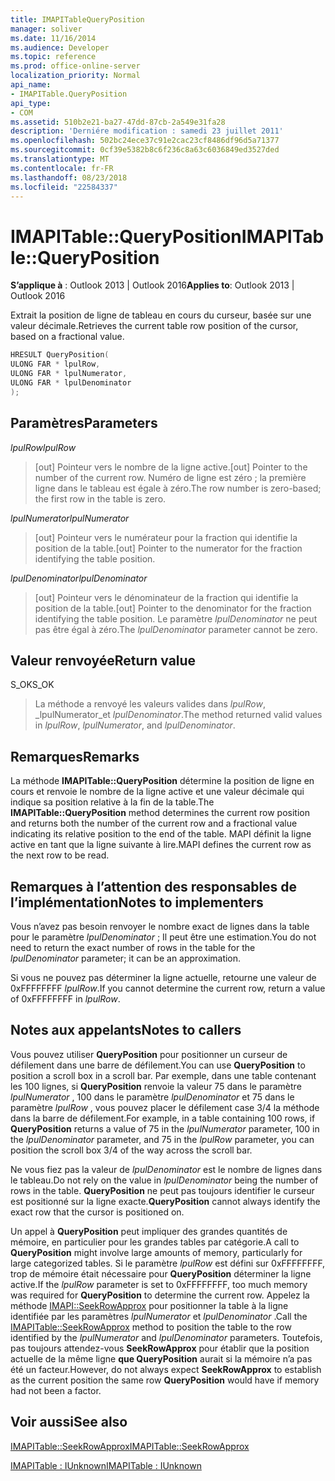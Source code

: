 ```yaml
---
title: IMAPITableQueryPosition
manager: soliver
ms.date: 11/16/2014
ms.audience: Developer
ms.topic: reference
ms.prod: office-online-server
localization_priority: Normal
api_name:
- IMAPITable.QueryPosition
api_type:
- COM
ms.assetid: 510b2e21-ba27-47dd-87cb-2a549e31fa28
description: 'Derniére modification : samedi 23 juillet 2011'
ms.openlocfilehash: 502bc24ece37c91e2cac23cf8486df96d5a71377
ms.sourcegitcommit: 0cf39e5382b8c6f236c8a63c6036849ed3527ded
ms.translationtype: MT
ms.contentlocale: fr-FR
ms.lasthandoff: 08/23/2018
ms.locfileid: "22584337"
---
```

# <a name="imapitablequeryposition"></a><span data-ttu-id="0f6b1-103">IMAPITable::QueryPosition</span><span class="sxs-lookup"><span data-stu-id="0f6b1-103">IMAPITable::QueryPosition</span></span>

  
  
<span data-ttu-id="0f6b1-104">**S’applique à** : Outlook 2013 | Outlook 2016</span><span class="sxs-lookup"><span data-stu-id="0f6b1-104">**Applies to**: Outlook 2013 | Outlook 2016</span></span> 
  
<span data-ttu-id="0f6b1-105">Extrait la position de ligne de tableau en cours du curseur, basée sur une valeur décimale.</span><span class="sxs-lookup"><span data-stu-id="0f6b1-105">Retrieves the current table row position of the cursor, based on a fractional value.</span></span>
  
```cpp
HRESULT QueryPosition(
ULONG FAR * lpulRow,
ULONG FAR * lpulNumerator,
ULONG FAR * lpulDenominator
);
```

## <a name="parameters"></a><span data-ttu-id="0f6b1-106">Paramètres</span><span class="sxs-lookup"><span data-stu-id="0f6b1-106">Parameters</span></span>

 <span data-ttu-id="0f6b1-107">_lpulRow_</span><span class="sxs-lookup"><span data-stu-id="0f6b1-107">_lpulRow_</span></span>
  
> <span data-ttu-id="0f6b1-108">[out] Pointeur vers le nombre de la ligne active.</span><span class="sxs-lookup"><span data-stu-id="0f6b1-108">[out] Pointer to the number of the current row.</span></span> <span data-ttu-id="0f6b1-109">Numéro de ligne est zéro ; la première ligne dans le tableau est égale à zéro.</span><span class="sxs-lookup"><span data-stu-id="0f6b1-109">The row number is zero-based; the first row in the table is zero.</span></span> 
    
 <span data-ttu-id="0f6b1-110">_lpulNumerator_</span><span class="sxs-lookup"><span data-stu-id="0f6b1-110">_lpulNumerator_</span></span>
  
> <span data-ttu-id="0f6b1-111">[out] Pointeur vers le numérateur pour la fraction qui identifie la position de la table.</span><span class="sxs-lookup"><span data-stu-id="0f6b1-111">[out] Pointer to the numerator for the fraction identifying the table position.</span></span>
    
 <span data-ttu-id="0f6b1-112">_lpulDenominator_</span><span class="sxs-lookup"><span data-stu-id="0f6b1-112">_lpulDenominator_</span></span>
  
> <span data-ttu-id="0f6b1-113">[out] Pointeur vers le dénominateur de la fraction qui identifie la position de la table.</span><span class="sxs-lookup"><span data-stu-id="0f6b1-113">[out] Pointer to the denominator for the fraction identifying the table position.</span></span> <span data-ttu-id="0f6b1-114">Le paramètre _lpulDenominator_ ne peut pas être égal à zéro.</span><span class="sxs-lookup"><span data-stu-id="0f6b1-114">The  _lpulDenominator_ parameter cannot be zero.</span></span> 
    
## <a name="return-value"></a><span data-ttu-id="0f6b1-115">Valeur renvoyée</span><span class="sxs-lookup"><span data-stu-id="0f6b1-115">Return value</span></span>

<span data-ttu-id="0f6b1-116">S_OK</span><span class="sxs-lookup"><span data-stu-id="0f6b1-116">S_OK</span></span> 
  
> <span data-ttu-id="0f6b1-117">La méthode a renvoyé les valeurs valides dans _lpulRow_, _lpulNumerator_et _lpulDenominator_.</span><span class="sxs-lookup"><span data-stu-id="0f6b1-117">The method returned valid values in  _lpulRow_,  _lpulNumerator_, and  _lpulDenominator_.</span></span>
    
## <a name="remarks"></a><span data-ttu-id="0f6b1-118">Remarques</span><span class="sxs-lookup"><span data-stu-id="0f6b1-118">Remarks</span></span>

<span data-ttu-id="0f6b1-119">La méthode **IMAPITable::QueryPosition** détermine la position de ligne en cours et renvoie le nombre de la ligne active et une valeur décimale qui indique sa position relative à la fin de la table.</span><span class="sxs-lookup"><span data-stu-id="0f6b1-119">The **IMAPITable::QueryPosition** method determines the current row position and returns both the number of the current row and a fractional value indicating its relative position to the end of the table.</span></span> <span data-ttu-id="0f6b1-120">MAPI définit la ligne active en tant que la ligne suivante à lire.</span><span class="sxs-lookup"><span data-stu-id="0f6b1-120">MAPI defines the current row as the next row to be read.</span></span> 
  
## <a name="notes-to-implementers"></a><span data-ttu-id="0f6b1-121">Remarques à l’attention des responsables de l’implémentation</span><span class="sxs-lookup"><span data-stu-id="0f6b1-121">Notes to implementers</span></span>

<span data-ttu-id="0f6b1-122">Vous n’avez pas besoin renvoyer le nombre exact de lignes dans la table pour le paramètre _lpulDenominator_ ; Il peut être une estimation.</span><span class="sxs-lookup"><span data-stu-id="0f6b1-122">You do not need to return the exact number of rows in the table for the  _lpulDenominator_ parameter; it can be an approximation.</span></span> 
  
<span data-ttu-id="0f6b1-123">Si vous ne pouvez pas déterminer la ligne actuelle, retourne une valeur de 0xFFFFFFFF _lpulRow_.</span><span class="sxs-lookup"><span data-stu-id="0f6b1-123">If you cannot determine the current row, return a value of 0xFFFFFFFF in  _lpulRow_.</span></span>
  
## <a name="notes-to-callers"></a><span data-ttu-id="0f6b1-124">Notes aux appelants</span><span class="sxs-lookup"><span data-stu-id="0f6b1-124">Notes to callers</span></span>

<span data-ttu-id="0f6b1-125">Vous pouvez utiliser **QueryPosition** pour positionner un curseur de défilement dans une barre de défilement.</span><span class="sxs-lookup"><span data-stu-id="0f6b1-125">You can use **QueryPosition** to position a scroll box in a scroll bar.</span></span> <span data-ttu-id="0f6b1-126">Par exemple, dans une table contenant les 100 lignes, si **QueryPosition** renvoie la valeur 75 dans le paramètre _lpulNumerator_ , 100 dans le paramètre _lpulDenominator_ et 75 dans le paramètre _lpulRow_ , vous pouvez placer le défilement case 3/4 la méthode dans la barre de défilement.</span><span class="sxs-lookup"><span data-stu-id="0f6b1-126">For example, in a table containing 100 rows, if **QueryPosition** returns a value of 75 in the  _lpulNumerator_ parameter, 100 in the  _lpulDenominator_ parameter, and 75 in the  _lpulRow_ parameter, you can position the scroll box 3/4 of the way across the scroll bar.</span></span> 
  
<span data-ttu-id="0f6b1-127">Ne vous fiez pas la valeur de _lpulDenominator_ est le nombre de lignes dans le tableau.</span><span class="sxs-lookup"><span data-stu-id="0f6b1-127">Do not rely on the value in  _lpulDenominator_ being the number of rows in the table.</span></span> <span data-ttu-id="0f6b1-128">**QueryPosition** ne peut pas toujours identifier le curseur est positionné sur la ligne exacte.</span><span class="sxs-lookup"><span data-stu-id="0f6b1-128">**QueryPosition** cannot always identify the exact row that the cursor is positioned on.</span></span> 
  
<span data-ttu-id="0f6b1-129">Un appel à **QueryPosition** peut impliquer des grandes quantités de mémoire, en particulier pour les grandes tables par catégorie.</span><span class="sxs-lookup"><span data-stu-id="0f6b1-129">A call to **QueryPosition** might involve large amounts of memory, particularly for large categorized tables.</span></span> <span data-ttu-id="0f6b1-130">Si le paramètre _lpulRow_ est défini sur 0xFFFFFFFF, trop de mémoire était nécessaire pour **QueryPosition** déterminer la ligne active.</span><span class="sxs-lookup"><span data-stu-id="0f6b1-130">If the  _lpulRow_ parameter is set to 0xFFFFFFFF, too much memory was required for **QueryPosition** to determine the current row.</span></span> <span data-ttu-id="0f6b1-131">Appelez la méthode [IMAPI::SeekRowApprox](imapitable-seekrowapprox.md) pour positionner la table à la ligne identifiée par les paramètres _lpulNumerator_ et _lpulDenominator_ .</span><span class="sxs-lookup"><span data-stu-id="0f6b1-131">Call the [IMAPITable::SeekRowApprox](imapitable-seekrowapprox.md) method to position the table to the row identified by the  _lpulNumerator_ and  _lpulDenominator_ parameters.</span></span> <span data-ttu-id="0f6b1-132">Toutefois, pas toujours attendez-vous **SeekRowApprox** pour établir que la position actuelle de la même ligne **que QueryPosition** aurait si la mémoire n’a pas été un facteur.</span><span class="sxs-lookup"><span data-stu-id="0f6b1-132">However, do not always expect **SeekRowApprox** to establish as the current position the same row **QueryPosition** would have if memory had not been a factor.</span></span> 
  
## <a name="see-also"></a><span data-ttu-id="0f6b1-133">Voir aussi</span><span class="sxs-lookup"><span data-stu-id="0f6b1-133">See also</span></span>



[<span data-ttu-id="0f6b1-134">IMAPITable::SeekRowApprox</span><span class="sxs-lookup"><span data-stu-id="0f6b1-134">IMAPITable::SeekRowApprox</span></span>](imapitable-seekrowapprox.md)
  
[<span data-ttu-id="0f6b1-135">IMAPITable : IUnknown</span><span class="sxs-lookup"><span data-stu-id="0f6b1-135">IMAPITable : IUnknown</span></span>](imapitableiunknown.md)

